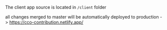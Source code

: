 The client app source is located in `/client` folder

all changes merged to master will be automatically deployed to production -> https://cco-contribution.netlify.app/
